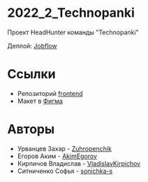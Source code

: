 # 2022_2_Technopanki
Проект HeadHunter команды "Technopanki"

Деплой: [Jobflow](http://95.163.208.72:8000/)

# Ссылки

+ Репозиторий [frontend](https://github.com/frontend-park-mail-ru/2022_2_Technopanki)
+ Макет в [Фигма](https://www.figma.com/file/kJRmblovlNZokHVkHI1MGK/Headhunter?node-id=0%3A1)

# Авторы

+ Урванцев Захар - [Zuhropenchik](https://github.com/Zuhropenchik)
+ Егоров Аким - [AkimEgorov](https://github.com/AkimEgorov)
+ Кирпичов Владислав - [VladislavKirpichov](https://github.com/VladislavKirpichov)
+ Ситниченко Софья - [sonichka-s](https://github.com/sonichka-s)